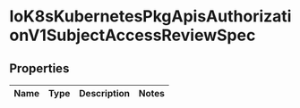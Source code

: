 
# IoK8sKubernetesPkgApisAuthorizationV1SubjectAccessReviewSpec

## Properties
Name | Type | Description | Notes
------------ | ------------- | ------------- | -------------



